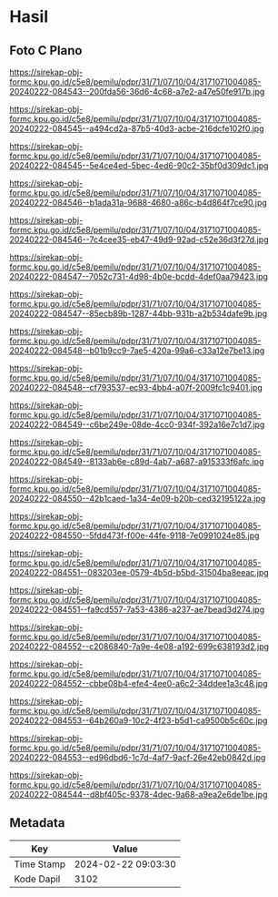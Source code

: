 # Hasil

## Foto C Plano

https://sirekap-obj-formc.kpu.go.id/c5e8/pemilu/pdpr/31/71/07/10/04/3171071004085-20240222-084543--200fda56-36d6-4c68-a7e2-a47e50fe917b.jpg

https://sirekap-obj-formc.kpu.go.id/c5e8/pemilu/pdpr/31/71/07/10/04/3171071004085-20240222-084545--a494cd2a-87b5-40d3-acbe-216dcfe102f0.jpg

https://sirekap-obj-formc.kpu.go.id/c5e8/pemilu/pdpr/31/71/07/10/04/3171071004085-20240222-084545--5e4ce4ed-5bec-4ed6-90c2-35bf0d309dc1.jpg

https://sirekap-obj-formc.kpu.go.id/c5e8/pemilu/pdpr/31/71/07/10/04/3171071004085-20240222-084546--b1ada31a-9688-4680-a86c-b4d864f7ce90.jpg

https://sirekap-obj-formc.kpu.go.id/c5e8/pemilu/pdpr/31/71/07/10/04/3171071004085-20240222-084546--7c4cee35-eb47-49d9-92ad-c52e36d3f27d.jpg

https://sirekap-obj-formc.kpu.go.id/c5e8/pemilu/pdpr/31/71/07/10/04/3171071004085-20240222-084547--7052c731-4d98-4b0e-bcdd-4def0aa79423.jpg

https://sirekap-obj-formc.kpu.go.id/c5e8/pemilu/pdpr/31/71/07/10/04/3171071004085-20240222-084547--85ecb89b-1287-44bb-931b-a2b534dafe9b.jpg

https://sirekap-obj-formc.kpu.go.id/c5e8/pemilu/pdpr/31/71/07/10/04/3171071004085-20240222-084548--b01b9cc9-7ae5-420a-99a6-c33a12e7be13.jpg

https://sirekap-obj-formc.kpu.go.id/c5e8/pemilu/pdpr/31/71/07/10/04/3171071004085-20240222-084548--cf793537-ec93-4bb4-a07f-2009fc1c9401.jpg

https://sirekap-obj-formc.kpu.go.id/c5e8/pemilu/pdpr/31/71/07/10/04/3171071004085-20240222-084549--c6be249e-08de-4cc0-934f-392a16e7c1d7.jpg

https://sirekap-obj-formc.kpu.go.id/c5e8/pemilu/pdpr/31/71/07/10/04/3171071004085-20240222-084549--8133ab6e-c89d-4ab7-a687-a915333f6afc.jpg

https://sirekap-obj-formc.kpu.go.id/c5e8/pemilu/pdpr/31/71/07/10/04/3171071004085-20240222-084550--42b1caed-1a34-4e09-b20b-ced32195122a.jpg

https://sirekap-obj-formc.kpu.go.id/c5e8/pemilu/pdpr/31/71/07/10/04/3171071004085-20240222-084550--5fdd473f-f00e-44fe-9118-7e0991024e85.jpg

https://sirekap-obj-formc.kpu.go.id/c5e8/pemilu/pdpr/31/71/07/10/04/3171071004085-20240222-084551--083203ee-0579-4b5d-b5bd-31504ba8eeac.jpg

https://sirekap-obj-formc.kpu.go.id/c5e8/pemilu/pdpr/31/71/07/10/04/3171071004085-20240222-084551--fa9cd557-7a53-4386-a237-ae7bead3d274.jpg

https://sirekap-obj-formc.kpu.go.id/c5e8/pemilu/pdpr/31/71/07/10/04/3171071004085-20240222-084552--c2086840-7a9e-4e08-a192-699c638193d2.jpg

https://sirekap-obj-formc.kpu.go.id/c5e8/pemilu/pdpr/31/71/07/10/04/3171071004085-20240222-084552--cbbe08b4-efe4-4ee0-a6c2-34ddee1a3c48.jpg

https://sirekap-obj-formc.kpu.go.id/c5e8/pemilu/pdpr/31/71/07/10/04/3171071004085-20240222-084553--64b260a9-10c2-4f23-b5d1-ca9500b5c60c.jpg

https://sirekap-obj-formc.kpu.go.id/c5e8/pemilu/pdpr/31/71/07/10/04/3171071004085-20240222-084553--ed96dbd6-1c7d-4af7-9acf-26e42eb0842d.jpg

https://sirekap-obj-formc.kpu.go.id/c5e8/pemilu/pdpr/31/71/07/10/04/3171071004085-20240222-084544--d8bf405c-9378-4dec-9a68-a9ea2e6de1be.jpg


## Metadata

| Key        | Value               |
| ---------- | ------------------- |
| Time Stamp | 2024-02-22 09:03:30 |
| Kode Dapil | 3102                |



